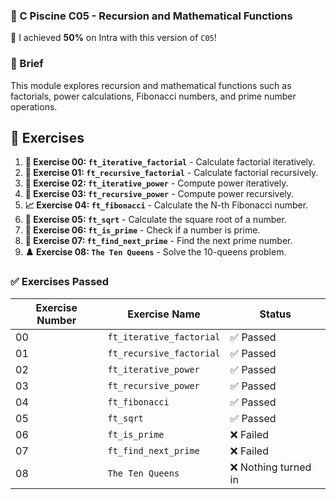 
### **🚀 C Piscine C05 - Recursion and Mathematical Functions**

🌟 I achieved **50%** on Intra with this version of `C05`!

### 📘 Brief

This module explores recursion and mathematical functions such as factorials, power calculations, Fibonacci numbers, and prime number operations.

## 📝 Exercises

1. **🔢 Exercise 00: `ft_iterative_factorial`** - Calculate factorial iteratively.
2. **🔄 Exercise 01: `ft_recursive_factorial`** - Calculate factorial recursively.
3. **🔢 Exercise 02: `ft_iterative_power`** - Compute power iteratively.
4. **🔄 Exercise 03: `ft_recursive_power`** - Compute power recursively.
5. **📈 Exercise 04: `ft_fibonacci`** - Calculate the N-th Fibonacci number.
6. **🔢 Exercise 05: `ft_sqrt`** - Calculate the square root of a number.
7. **🔢 Exercise 06: `ft_is_prime`** - Check if a number is prime.
8. **🔢 Exercise 07: `ft_find_next_prime`** - Find the next prime number.
9. **♟️ Exercise 08: `The Ten Queens`** - Solve the 10-queens problem.

### ✅ **Exercises Passed**

| **Exercise Number** | **Exercise Name**                       | **Status**    |
|---------------------|-----------------------------------------|---------------|
| 00                  | `ft_iterative_factorial`                | ✅ Passed     |
| 01                  | `ft_recursive_factorial`                | ✅ Passed     |
| 02                  | `ft_iterative_power`                    | ✅ Passed     |
| 03                  | `ft_recursive_power`                    | ✅ Passed     |
| 04                  | `ft_fibonacci`                          | ✅ Passed     |
| 05                  | `ft_sqrt`                               | ✅ Passed     |
| 06                  | `ft_is_prime`                           | ❌ Failed     |
| 07                  | `ft_find_next_prime`                    | ❌ Failed     |
| 08                  | `The Ten Queens`                        | ❌ Nothing turned in |

